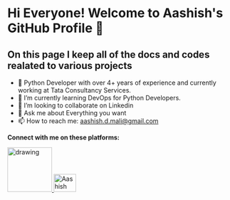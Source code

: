 # Hi Everyone! Welcome to Aashish's GitHub Profile 👋
## On this page I keep all of the docs and codes realated to various projects 

<!--
**maliashish98/maliashish98** is a ✨ _special_ ✨ repository because its `README.md` (this file) appears on your GitHub profile.-->

- 🔭 Python Developer with over 4+ years of experience and currently working at Tata Consultancy Services.  
- 🌱 I’m currently learning DevOps for Python Developers. 
- 👯 I’m looking to collaborate on Linkedin
- 💬 Ask me about Everything you want
- 📫 How to reach me: aashish.d.mali@gmail.com
<!-- - 🤔 I’m looking for help with ... -->


**Connect with me on these platforms:**

<!----<a href="https://www.youtube.com/c/ImportData1"><img src="https://res.cloudinary.com/importdata/image/upload/v1595012354/yt_logo_jjgys4.png" alt="drawing" width="100"/>&nbsp;&nbsp;&nbsp;&nbsp;<a href="https://medium.com/@importdata"><img src="https://res.cloudinary.com/importdata/image/upload/v1595012354/medium_mono_hoz0z5.png" alt="drawing" width="35"/>&nbsp;&nbsp;&nbsp;&nbsp;<a href="https://twitter.com/ImportData1"><img src="https://res.cloudinary.com/importdata/image/upload/v1595012924/Twitter_Logo_Blue_gbtagu.png" alt="drawing" width="40"/>&nbsp;&nbsp;&nbsp;&nbsp;--->
<a href="https://www.linkedin.com/in/maliashish98/"><img src="https://res.cloudinary.com/importdata/image/upload/v1595012354/linkedin_t9qiwy.png" alt="drawing" width="100"/>
<a href="https://dev.to/maliashish98"><img src="https://d2fltix0v2e0sb.cloudfront.net/dev-badge.svg" alt="Aashish Mali's DEV Profile" height="40" width="50"></a>

